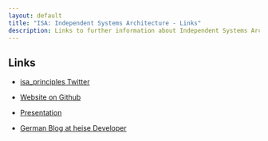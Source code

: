 ```yaml
---
layout: default
title: "ISA: Independent Systems Architecture - Links"
description: Links to further information about Independent Systems Architecture (ISA) principles
---
```


## Links

* [isa_principles Twitter](https://twitter.com/isa_principles)

* [Website on Github](https://github.com/ISA-Principles/isa-principles.org/)

* [Presentation](./slidedeck/ISA.pptx)

* [German Blog at heise Developer](https://www.heise.de/developer/artikel/Independent-System-Architecture-Prinzipien-fuer-Microservices-3889160.html)
